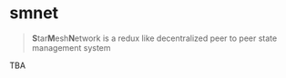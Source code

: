# smnet

> **S**tar**M**esh**N**etwork is a redux like decentralized peer to peer state management system

TBA 
